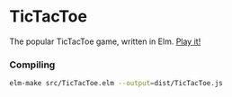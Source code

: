 # TicTacToe
The popular TicTacToe game, written in Elm. [Play it!](https://raoulschaffranek.github.io/TicTacToe/)

### Compiling

```bash
elm-make src/TicTacToe.elm --output=dist/TicTacToe.js
```